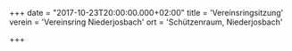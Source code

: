 +++
date = "2017-10-23T20:00:00.000+02:00"
title = 'Vereinsringsitzung'
verein = 'Vereinsring Niederjosbach'
ort = 'Schützenraum, Niederjosbach'

+++

      